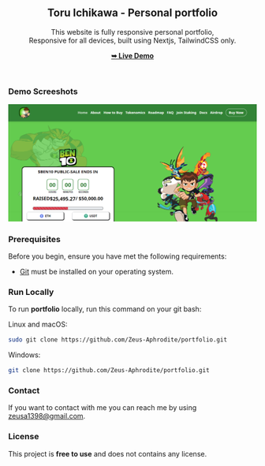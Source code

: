<div align="center">

  <h2 align="center">Toru Ichikawa - Personal portfolio</h2>

This website is fully responsive personal portfolio, <br />Responsive for all devices, built using Nextjs, TailwindCSS only.

<a href="#"><strong>➥ Live Demo</strong></a>

</div>

<br />

### Demo Screeshots

![Osama Portfolio Desktop Demo](./public/readme-images/portfolio.png "Desktop Demo")

### Prerequisites

Before you begin, ensure you have met the following requirements:

- [Git](https://git-scm.com/downloads "Download Git") must be installed on your operating system.

### Run Locally

To run **portfolio** locally, run this command on your git bash:

Linux and macOS:

```bash
sudo git clone https://github.com/Zeus-Aphrodite/portfolio.git
```


Windows:

```bash
git clone https://github.com/Zeus-Aphrodite/portfolio.git
```

### Contact

If you want to contact with me you can reach me by using zeusa1398@gmail.com.

### License

This project is **free to use** and does not contains any license.
